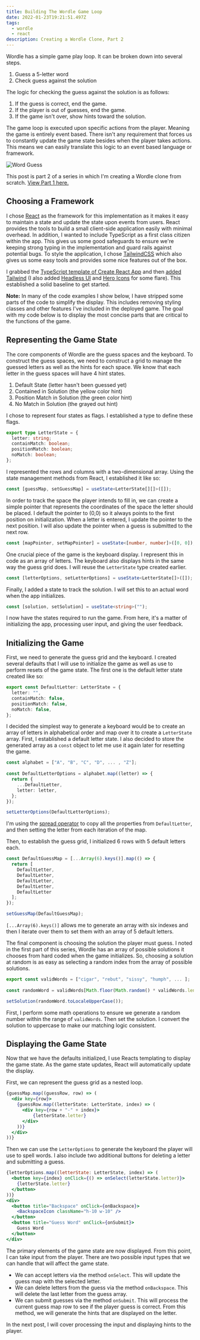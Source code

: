 ```yaml
---
title: Building The Wordle Game Loop
date: 2022-01-23T19:21:51.497Z
tags:
  - wordle
  - react
description: Creating a Wordle Clone, Part 2
---
```

Wordle has a simple game play loop. It can be broken down into several steps.

1. Guess a 5-letter word
2. Check guess against the solution

The logic for checking the guess against the solution is as follows:

1. If the guess is correct, end the game.
2. If the player is out of guesses, end the game.
3. If the game isn't over, show hints toward the solution.

The game loop is executed upon specific actions from the player. Meaning the game is entirely event based. There isn't any requirement that forces us to constantly update the game state besides when the player takes actions. This means we can easily translate this logic to an event based language or framework.

![Word Guess](/blog/img/screenshot-2022-01-23-174021.png "Word Guess")

This post is part 2 of a series in which I'm creating a Wordle clone from scratch. [View Part 1 here.](/understanding-how-wordle-works/)

## Choosing a Framework

I chose [React](https://reactjs.org/) as the framework for this implementation as it makes it easy to maintain a state and update the state upon events from users. React provides the tools to build a small client-side application easily with minimal overhead. In addition, I wanted to include TypeScript as a first class citizen within the app. This gives us some good safeguards to ensure we're keeping strong typing in the implementation and guard rails against potential bugs. To style the application, I chose [TailwindCSS](https://tailwindcss.com/) which also gives us some easy tools and provides some nice features out of the box.

I grabbed the [TypeScript template of Create React App](https://create-react-app.dev/docs/adding-typescript/) and then [added Tailwind](https://tailwindcss.com/docs/guides/create-react-app) (I also added [Headless UI](https://headlessui.dev/) and [Hero Icons](https://heroicons.com/) for some flare). This established a solid baseline to get started.

**Note:** In many of the code examples I show below, I have stripped some parts of the code to simplify the display. This includes removing styling classes and other features I've included in the deployed game. The goal with my code below is to display the most concise parts that are critical to the functions of the game. 

## Representing the Game State

The core components of Wordle are the guess spaces and the keyboard. To construct the guess spaces, we need to construct a grid to manage the guessed letters as well as the hints for each space. We know that each letter in the guess spaces will have 4 hint states.

1. Default State (letter hasn't been guessed yet)
2. Contained in Solution (the yellow color hint)
3. Position Match in Solution (the green color hint)
4. No Match in Solution (the grayed out hint)

I chose to represent four states as flags. I established a type to define these flags.

```typescript
export type LetterState = {
  letter: string;
  containMatch: boolean;
  positionMatch: boolean;
  noMatch: boolean;
};
```

I represented the rows and columns with a two-dimensional array. Using the state management methods from React, I established it like so:

```typescript
const [guessMap, setGuessMap] = useState<LetterState[][]>([]);
```

In order to track the space the player intends to fill in, we can create a simple pointer that represents the coordinates of the space the letter should be placed. I default the pointer to (0,0) so it always points to the first position on initialization. When a letter is entered, I update the pointer to the next position. I will also update the pointer when a guess is submitted to the next row.

```typescript
const [mapPointer, setMapPointer] = useState<[number, number]>([0, 0]);
```

One crucial piece of the game is the keyboard display. I represent this in code as an array of letters. The keyboard also displays hints in the same way the guess grid does. I will reuse the `LetterState` type created earlier.

```typescript
const [letterOptions, setLetterOptions] = useState<LetterState[]>([]);
```

Finally, I added a state to track the solution. I will set this to an actual word when the app initializes.

```typescript
const [solution, setSolution] = useState<string>("");
```

I now have the states required to run the game. From here, it's a matter of initializing the app, processing user input, and giving the user feedback.

## Initializing the Game

First, we need to generate the guess grid and the keyboard. I created several defaults that I will use to initialize the game as well as use to perform resets of the game state. The first one is the default letter state created like so:

```typescript
export const DefaultLetter: LetterState = {
  letter: "",
  containMatch: false,
  positionMatch: false,
  noMatch: false,
};
```

I decided the simplest way to generate a keyboard would be to create an array of letters in alphabetical order and map over it to create a `LetterState` array. First, I established a default letter state. I also decided to store the generated array as a `const` object to let me use it again later for resetting the game.

```typescript
const alphabet = ["A", "B", "C", "D", ... , "Z"];
                  
const DefaultLetterOptions = alphabet.map((letter) => {
  return {
    ...DefaultLetter,
    letter: letter,
  };
});

setLetterOptions(DefaultLetterOptions);
```

I'm using the [spread operator](https://developer.mozilla.org/en-US/docs/Web/JavaScript/Reference/Operators/Spread_syntax) to copy all the properties from `DefaultLetter`, and then setting the letter from each iteration of the map.

Then, to establish the guess grid, I initialized 6 rows with 5 default letters each. 

```typescript
const DefaultGuessMap = [...Array(6).keys()].map(() => {
  return [
    DefaultLetter, 
    DefaultLetter, 
    DefaultLetter, 
    DefaultLetter, 
    DefaultLetter
  ];
});

setGuessMap(DefaultGuessMap);
```

`[...Array(6).keys()]` allows me to generate an array with six indexes and then I iterate over them to set them with an array of 5 default letters.

The final component is choosing the solution the player must guess. I noted in the first part of this series, Wordle has an array of possible solutions it chooses from hard coded when the game initializes. So, choosing a solution at random is as easy as selecting a random index from the array of possible solutions.

```typescript
export const validWords = ["cigar", "rebut", "sissy", "humph", ... ];
                           
const randomWord = validWords[Math.floor(Math.random() * validWords.length)];

setSolution(randomWord.toLocaleUpperCase());
```

First, I perform some math operations to ensure we generate a random number within the range of `validWords`. Then set the solution. I convert the solution to uppercase to make our matching logic consistent.

## Displaying the Game State

Now that we have the defaults initialized, I use Reacts templating to display the game state. As the game state updates, React will automatically update the display.

First, we can represent the guess grid as a nested loop.

```jsx
{guessMap.map((guessRow, row) => (
  <div key={row}>
    {guessRow.map((letterState: LetterState, index) => (
      <div key={row + "-" + index}>
          {letterState.letter}
      </div>
    ))}
  </div>
))}
```

Then we can use the `LetterOptions` to generate the keyboard the player will use to spell words. I also include two additional buttons for deleting a letter and submitting a guess.

```jsx
{letterOptions.map((letterState: LetterState, index) => (
  <button key={index} onClick={() => onSelect(letterState.letter)}>
    {letterState.letter}
  </button>
))}
<div>
  <button title="Backspace" onClick={onBackspace}>
    <BackspaceIcon className="h-10 w-10" />
  </button>
  <button title="Guess Word" onClick={onSubmit}>
    Guess Word
  </button>
</div>
```

The primary elements of the game state are now displayed. From this point, I can take input from the player. There are two possible input types that we can handle that will affect the game state.

* We can accept letters via the method `onSelect`. This will update the guess map with the selected letter.
* We can delete letters from the guess via the method `onBackspace`. This will delete the last letter from the guess array.
* We can submit guesses via the method `onSubmit`. This will process the current guess map row to see if the player guess is correct. From this method, we will generate the hints that are displayed on the letter.

In the next post, I will cover processing the input and displaying hints to the player.